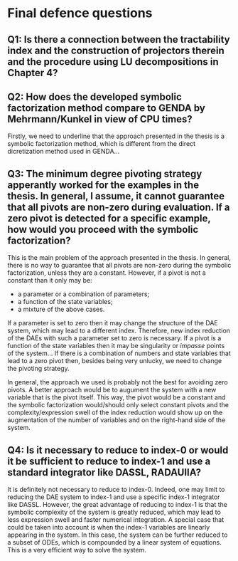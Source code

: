 # Final defence questions

## Q1: Is there a connection between the tractability index and the construction of projectors therein and the procedure using LU decompositions in Chapter 4?

## Q2: How does the developed symbolic factorization method compare to GENDA by Mehrmann/Kunkel in view of CPU times?

Firstly, we need to underline that the approach presented in the thesis is a symbolic factorization method, which is different from the direct dicretization method used in GENDA...

## Q3: The minimum degree pivoting strategy apperantly worked for the examples in the thesis. In general, I assume, it cannot guarantee that all pivots are non-zero during evaluation. If a zero pivot is detected for a specific example, how would you proceed with the symbolic factorization?

This is the main problem of the approach presented in the thesis. In general, there is no way to guarantee that all pivots are non-zero during the symbolic factorization, unless they are a constant. However, if a pivot is not a constant than it only may be:

- a parameter or a combination of parameters;
- a function of the state variables;
- a mixture of the above cases.

If a parameter is set to zero then it may change the structure of the DAE system, which may lead to a different index. Therefore, new index reduction of the DAEs with such a parameter set to zero is necessary.
If a pivot is a function of the state variables then it may be singularity or *impasse* points of the system...
If there is a combination of numbers and state variables that lead to a zero pivot then, besides being very unlucky, we need to change the pivoting strategy.

In general, the approach we used is probably not the best for avoiding zero pivots. A better approach would be to augument the system with a new variable that is the pivot itself. This way, the pivot would be a constant and the symbolic factorization would/should only select constant pivots and the complexity/expression swell of the index reduction would show up on the augmentation of the number of variables and on the right-hand side of the system.

## Q4: Is it necessary to reduce to index-0 or would it be sufficient to reduce to index-1 and use a standard integrator like DASSL, RADAUIIA?

It is definitely not necessary to reduce to index-0. Indeed, one may limit to reducing the DAE system to index-1 and use a specific index-1 integrator like DASSL. However, the great advantage of reducing to index-1 is that the symbolic complexity of the system is greatly reduced, which may lead to less expression swell and faster numerical integration. A special case that could be taken into account is when the index-1 variables are linearly appearing in the system. In this case, the system can be further reduced to a subset of ODEs, which is compounded by a linear system of equations. This is a very efficient way to solve the system.